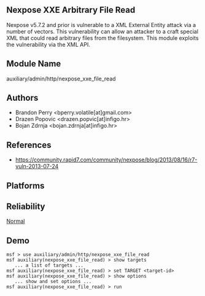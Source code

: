 ## Nexpose XXE Arbitrary File Read

Nexpose v5.7.2 and prior is vulnerable to a XML External 
Entity attack via a number of vectors. This vulnerability 
can allow an attacker to a craft special XML that could read 
arbitrary files from the filesystem. This module exploits 
the vulnerability via the XML API.


## Module Name
auxiliary/admin/http/nexpose_xxe_file_read

## Authors
* Brandon Perry <bperry.volatile[at]gmail.com>
* Drazen Popovic <drazen.popvic[at]infigo.hr>
* Bojan Zdrnja <bojan.zdrnja[at]infigo.hr>


## References
* https://community.rapid7.com/community/nexpose/blog/2013/08/16/r7-vuln-2013-07-24




## Platforms


## Reliability
[Normal](https://github.com/rapid7/metasploit-framework/wiki/Exploit-Ranking)

## Demo

```
msf > use auxiliary/admin/http/nexpose_xxe_file_read
msf auxiliary(nexpose_xxe_file_read) > show targets
   ... a list of targets ...
msf auxiliary(nexpose_xxe_file_read) > set TARGET <target-id>
msf auxiliary(nexpose_xxe_file_read) > show options
   ... show and set options ...
msf auxiliary(nexpose_xxe_file_read) > run
```
    
    